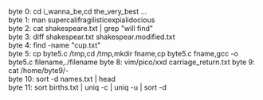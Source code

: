 byte 0: cd i_wanna_be,cd the_very_best ...             
byte 1: man supercalifragilisticexpialidocious             
byte 2: cat shakespeare.txt | grep "will find"                 
byte 3: diff shakespear.txt shakespear.modified.txt              
byte 4: find -name "cup.txt"    
byte 5: cp byte5.c /tmp,cd /tmp,mkdir fname,cp byte5.c fname,gcc -o byte5.c filename,./filename
byte 8: vim/pico/xxd carriage_return.txt
byte 9: cat /home/byte9/-                 
byte 10: sort -d names.txt | head              
byte 11: sort births.txt | uniq -c | uniq -u | sort -d
